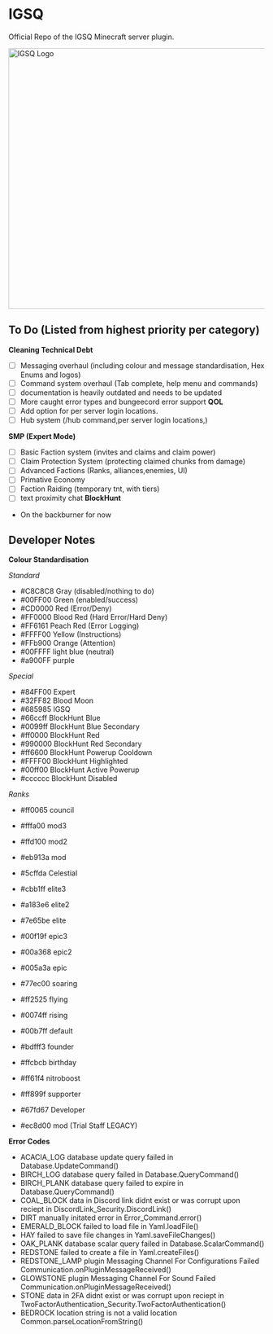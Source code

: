 # IGSQ
Official Repo of the IGSQ Minecraft server plugin.

<img src="https://media.discordapp.net/attachments/703661349271502949/817068694575644672/IGSQ-AstroSquirrel-01.png" alt="IGSQ Logo" width="512"/>

## To Do (Listed from highest priority per category)

**Cleaning Technical Debt**
- [ ] Messaging overhaul (including colour and message standardisation, Hex Enums and logos)
- [ ] Command system overhaul (Tab complete, help menu and commands)
- [ ] documentation is heavily outdated and needs to be updated
- [ ] More caught error types and bungeecord error support
**QOL**
- [ ] Add option for per server login locations.
- [ ] Hub system (/hub command,per server login locations,)

**SMP (Expert Mode)**
- [ ] Basic Faction system (invites and claims and claim power)
- [ ] Claim Protection System (protecting claimed chunks from damage)
- [ ] Advanced Factions (Ranks, alliances,enemies, UI)
- [ ] Primative Economy
- [ ] Faction Raiding (temporary tnt, with tiers)
- [ ] text proximity chat
**BlockHunt**
- On the backburner for now

## Developer Notes

**Colour Standardisation**

*Standard*
- #C8C8C8 Gray (disabled/nothing to do)
- #00FF00 Green (enabled/success)
- #CD0000 Red (Error/Deny)
- #FF0000 Blood Red (Hard Error/Hard Deny)
- #FF6161 Peach Red (Error Logging)
- #FFFF00 Yellow (Instructions)
- #FFb900 Orange (Attention)
- #00FFFF light blue (neutral)
- #a900FF purple

*Special*
- #84FF00 Expert
- #32FF82 Blood Moon
- #685985 IGSQ
- #66ccff BlockHunt Blue
- #0099ff BlockHunt Blue Secondary
- #ff0000 BlockHunt Red
- #990000 BlockHunt Red Secondary
- #ff6600 BlockHunt Powerup Cooldown
- #FFFF00 BlockHunt Highlighted
- #00ff00 BlockHunt Active Powerup
- #cccccc BlockHunt Disabled

*Ranks*
- #ff0065 council
- #fffa00 mod3
- #ffd100 mod2
- #eb913a mod

- #5cffda Celestial
- #cbb1ff elite3
- #a183e6 elite2
- #7e65be elite
- #00f19f epic3
- #00a368 epic2
- #005a3a epic
- #77ec00 soaring
- #ff2525 flying
- #0074ff rising
- #00b7ff default


- #bdfff3 founder
- #ffcbcb birthday
- #ff61f4 nitroboost
- #ff899f supporter
- #67fd67 Developer

- #ec8d00 mod (Trial Staff LEGACY)

**Error Codes**

- ACACIA_LOG database update query failed in Database.UpdateCommand()
- BIRCH_LOG database query failed in Database.QueryCommand()
- BIRCH_PLANK database query failed to expire in Database.QueryCommand()
- COAL_BLOCK data in Discord link didnt exist or was corrupt upon reciept in DiscordLink_Security.DiscordLink()
- DIRT manually initated error in Error_Command.error()
- EMERALD_BLOCK failed to load file in Yaml.loadFile()
- HAY failed to save file changes in Yaml.saveFileChanges()
- OAK_PLANK database scalar query failed in Database.ScalarCommand()
- REDSTONE failed to create a file in Yaml.createFiles()
- REDSTONE_LAMP plugin Messaging Channel For Configurations Failed Communication.onPluginMessageReceived()
- GLOWSTONE plugin Messaging Channel For Sound Failed Communication.onPluginMessageReceived()
- STONE data in 2FA didnt exist or was corrupt upon reciept in TwoFactorAuthentication_Security.TwoFactorAuthentication()
- BEDROCK location string is not a valid location Common.parseLocationFromString()


